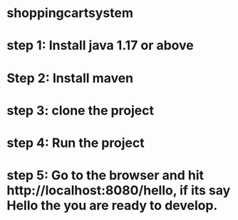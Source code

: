 # shoppingcartsystem
# step 1: Install java 1.17 or above
# Step 2: Install maven
# step 3: clone the project
# step 4: Run the project
# step 5: Go to the browser and hit http://localhost:8080/hello, if its say Hello the you are ready to develop.
